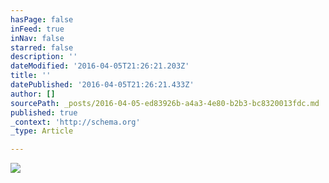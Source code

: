 ```yaml
---
hasPage: false
inFeed: true
inNav: false
starred: false
description: ''
dateModified: '2016-04-05T21:26:21.203Z'
title: ''
datePublished: '2016-04-05T21:26:21.433Z'
author: []
sourcePath: _posts/2016-04-05-ed83926b-a4a3-4e80-b2b3-bc8320013fdc.md
published: true
_context: 'http://schema.org'
_type: Article

---
```

![](https://the-grid-user-content.s3-us-west-2.amazonaws.com/1441d652-17aa-4a62-967f-70a18ae59c3a.jpg)